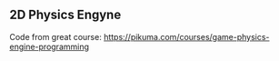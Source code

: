 ## 2D Physics Engyne

Code from great course:
https://pikuma.com/courses/game-physics-engine-programming
